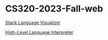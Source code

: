 # CS320-2023-Fall-web

[Stack Language Visualizer](https://qcfu-bu.github.io/CS320-2023-Fall-web/)

[High-Level Language Interpreter](https://qcfu-bu.github.io/CS320-2023-Fall-web/interp.html)